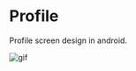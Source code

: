 # Profile
Profile screen design in android.

![gif](https://media.giphy.com/media/1j9J6xEglAscwwzKLu/giphy.gif)
